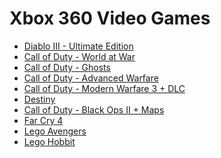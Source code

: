 Xbox 360 Video Games
====================
- [Diablo III - Ultimate Edition](http://www.amazon.com/Diablo-III-Ultimate-Evil-Edition-Xbox/dp/B00KAEIS6O/)
- [Call of Duty - World at War](http://www.amazon.com/Call-Duty-World-Platinum-Hits-Xbox/dp/B001AWIP68/)
- [Call of Duty - Ghosts](http://www.amazon.com/Call-Duty-Ghosts-Xbox-360/dp/B002I098JE/)
- [Call of Duty - Advanced Warfare](http://www.amazon.com/dp/B00MU1YENG)
- [Call of Duty - Modern Warfare 3 + DLC](http://www.amazon.com/Call-Duty-Modern-Warfare-Collection-Xbox/dp/B008B3AVNE/)
- [Destiny](http://www.amazon.com/Destiny-Xbox-360/dp/B002I096Q4/)
- [Call of Duty - Black Ops II + Maps](http://www.amazon.com/Call-Duty-Black-Revolution-Pack-Included/dp/B00CHGYUE2/)
- [Far Cry 4](http://www.amazon.com/Far-Cry-4-Xbox-360/dp/B00KAED6RU/)
- [Lego Avengers](http://www.amazon.com/Lego-Marvel-Super-Heroes-Xbox-360/dp/B00B98HF1O/)
- [Lego Hobbit](http://www.amazon.com/LEGO-Hobbit-Xbox-360/dp/B00GY4OBB0/)
